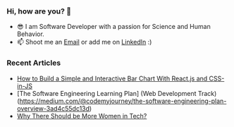 
### Hi, how are you? 👋

- 😎 I am Software Developer with a passion for Science and Human Behavior.
- 📫 Shoot me an [Email](mailto:i.kutyepov@gmail.com) or add me on [LinkedIn](https://www.linkedin.com/in/stacykutyepov) :)
<h3>Recent Articles</h3>

- [How to Build a Simple and Interactive Bar Chart With React.js and CSS-in-JS](https://medium.com/swlh/how-to-build-a-simple-and-interactive-bar-chart-with-react-js-and-css-in-js-6d48f0924d25) 
- [The Software Engineering Learning Plan] (Web Development Track)(https://medium.com/@codemyjourney/the-software-engineering-plan-overview-3ad4c55dc13d)
- [Why There Should be More Women in Tech?](https://medium.com/@codemyjourney/why-there-should-be-more-women-in-tech-914c9b06ac9b)

